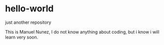 # hello-world
just another repository

This is Manuel Nunez, I do not know anything about coding, but i know i will learn very soon.

